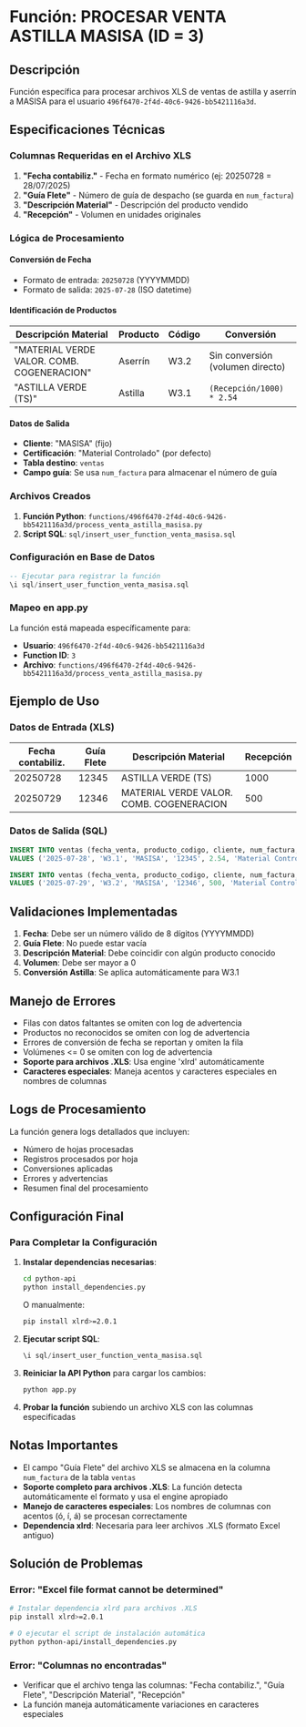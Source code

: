 # Función: PROCESAR VENTA ASTILLA MASISA (ID = 3)

## Descripción
Función específica para procesar archivos XLS de ventas de astilla y aserrín a MASISA para el usuario `496f6470-2f4d-40c6-9426-bb5421116a3d`.

## Especificaciones Técnicas

### Columnas Requeridas en el Archivo XLS
1. **"Fecha contabiliz."** - Fecha en formato numérico (ej: 20250728 = 28/07/2025)
2. **"Guía Flete"** - Número de guía de despacho (se guarda en `num_factura`)
3. **"Descripción Material"** - Descripción del producto vendido
4. **"Recepción"** - Volumen en unidades originales

### Lógica de Procesamiento

#### Conversión de Fecha
- Formato de entrada: `20250728` (YYYYMMDD)
- Formato de salida: `2025-07-28` (ISO datetime)

#### Identificación de Productos
| Descripción Material | Producto | Código | Conversión |
|---------------------|----------|--------|------------|
| "MATERIAL VERDE VALOR. COMB. COGENERACION" | Aserrín | W3.2 | Sin conversión (volumen directo) |
| "ASTILLA VERDE (TS)" | Astilla | W3.1 | `(Recepción/1000) * 2.54` |

#### Datos de Salida
- **Cliente**: "MASISA" (fijo)
- **Certificación**: "Material Controlado" (por defecto)
- **Tabla destino**: `ventas`
- **Campo guía**: Se usa `num_factura` para almacenar el número de guía

### Archivos Creados

1. **Función Python**: `functions/496f6470-2f4d-40c6-9426-bb5421116a3d/process_venta_astilla_masisa.py`
2. **Script SQL**: `sql/insert_user_function_venta_masisa.sql`

### Configuración en Base de Datos

```sql
-- Ejecutar para registrar la función
\i sql/insert_user_function_venta_masisa.sql
```

### Mapeo en app.py
La función está mapeada específicamente para:
- **Usuario**: `496f6470-2f4d-40c6-9426-bb5421116a3d`
- **Function ID**: `3`
- **Archivo**: `functions/496f6470-2f4d-40c6-9426-bb5421116a3d/process_venta_astilla_masisa.py`

## Ejemplo de Uso

### Datos de Entrada (XLS)
| Fecha contabiliz. | Guía Flete | Descripción Material | Recepción |
|------------------|------------|---------------------|-----------|
| 20250728 | 12345 | ASTILLA VERDE (TS) | 1000 |
| 20250729 | 12346 | MATERIAL VERDE VALOR. COMB. COGENERACION | 500 |

### Datos de Salida (SQL)
```sql
INSERT INTO ventas (fecha_venta, producto_codigo, cliente, num_factura, volumen_m3, certificacion, user_id) 
VALUES ('2025-07-28', 'W3.1', 'MASISA', '12345', 2.54, 'Material Controlado', '496f6470-2f4d-40c6-9426-bb5421116a3d');

INSERT INTO ventas (fecha_venta, producto_codigo, cliente, num_factura, volumen_m3, certificacion, user_id) 
VALUES ('2025-07-29', 'W3.2', 'MASISA', '12346', 500, 'Material Controlado', '496f6470-2f4d-40c6-9426-bb5421116a3d');
```

## Validaciones Implementadas

1. **Fecha**: Debe ser un número válido de 8 dígitos (YYYYMMDD)
2. **Guía Flete**: No puede estar vacía
3. **Descripción Material**: Debe coincidir con algún producto conocido
4. **Volumen**: Debe ser mayor a 0
5. **Conversión Astilla**: Se aplica automáticamente para W3.1

## Manejo de Errores

- Filas con datos faltantes se omiten con log de advertencia
- Productos no reconocidos se omiten con log de advertencia
- Errores de conversión de fecha se reportan y omiten la fila
- Volúmenes <= 0 se omiten con log de advertencia
- **Soporte para archivos .XLS**: Usa engine 'xlrd' automáticamente
- **Caracteres especiales**: Maneja acentos y caracteres especiales en nombres de columnas

## Logs de Procesamiento

La función genera logs detallados que incluyen:
- Número de hojas procesadas
- Registros procesados por hoja
- Conversiones aplicadas
- Errores y advertencias
- Resumen final del procesamiento

## Configuración Final

### Para Completar la Configuración

1. **Instalar dependencias necesarias**:
   ```bash
   cd python-api
   python install_dependencies.py
   ```
   O manualmente:
   ```bash
   pip install xlrd>=2.0.1
   ```

2. **Ejecutar script SQL**:
   ```sql
   \i sql/insert_user_function_venta_masisa.sql
   ```

3. **Reiniciar la API Python** para cargar los cambios:
   ```bash
   python app.py
   ```

4. **Probar la función** subiendo un archivo XLS con las columnas especificadas

## Notas Importantes

- El campo "Guía Flete" del archivo XLS se almacena en la columna `num_factura` de la tabla `ventas`
- **Soporte completo para archivos .XLS**: La función detecta automáticamente el formato y usa el engine apropiado
- **Manejo de caracteres especiales**: Los nombres de columnas con acentos (ó, í, á) se procesan correctamente
- **Dependencia xlrd**: Necesaria para leer archivos .XLS (formato Excel antiguo)

## Solución de Problemas

### Error: "Excel file format cannot be determined"
```bash
# Instalar dependencia xlrd para archivos .XLS
pip install xlrd>=2.0.1

# O ejecutar el script de instalación automática
python python-api/install_dependencies.py
```

### Error: "Columnas no encontradas"
- Verificar que el archivo tenga las columnas: "Fecha contabiliz.", "Guía Flete", "Descripción Material", "Recepción"
- La función maneja automáticamente variaciones en caracteres especiales